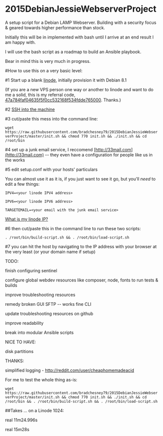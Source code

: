 # 2015DebianJessieWebserverProject
A setup script for a Debian LAMP Webserver.
Building with a security focus & geared towards higher performance than stock.


Initially this will be in implemented with bash until I arrive at an end result I am happy with.

I will use the bash script as a roadmap to build an Ansible playbook.

Bear in mind this is very much in progress.

#How to use this on a very basic level:

\#1 Start up a blank [linode](https://www.linode.com/docs/getting-started), initially provision it with Debian 8.1

(If you are a new VPS person one way or another to linode and want to do me a solid, this is my referral code, [47a784faf04635f5f0cc532168f534fdde765000](https://www.linode.com/?r=47a784faf04635f5f0cc532168f534fdde765000). Thanks.)

\#2 [SSH into the machine](https://www.linode.com/docs/getting-started#logging-in-for-the-first-time)

\#3 cut/paste this mess into the command line:

`wget https://raw.githubusercontent.com/bradchesney79/2015DebianJessieWebserverProject/master/init.sh && chmod 770 init.sh && ./init.sh && cd /root/bin`

\#4 set up a junk email service, I reccomend [http://33mail.com](http://33mail.com) -- they even have a configuration for people like us in the works

\#5 edit setup.conf with your hosts' particulars

You can almost use it as it is, if you just want to see it go, but you'll _need_ to edit a few things:

`IPV4=<your linode IPV4 address>`

`IPV6=<your linode IPV6 address>`

`TARGETEMAIL=<your email with the junk email service>`

[What is my linode IP?](https://www.linode.com/docs/getting-started#finding-the-ip-address)

\#6 then cut/paste this in the command line to run these two scripts:

`. /root/bin/build-script.sh && . /root/bin/load-script.sh`

\#7 you can hit the host by navigating to the IP address with your browser at the very least (or your domain name if setup)

TODO:

finish configuring sentinel

configure global webdev resources like composer, node, fonts to run tests & builds

improve troubleshooting resources

remedy broken GUI SFTP -- works fine CLI

update troubleshooting resources on github

improve readability

break into modular Ansible scripts


NICE TO HAVE:

disk partitions

THANKS:

simplified logging - http://reddit.com/user/cheaphomemadeacid


For me to test the whole thing as-is:

`wget https://raw.githubusercontent.com/bradchesney79/2015DebianJessieWebserverProject/master/init.sh && chmod 770 init.sh && ./init.sh && cd /root/bin && . /root/bin/build-script.sh && . /root/bin/load-script.sh`


##Takes ... on a Linode 1024:

real   11m24.996s

real   15m28s 
